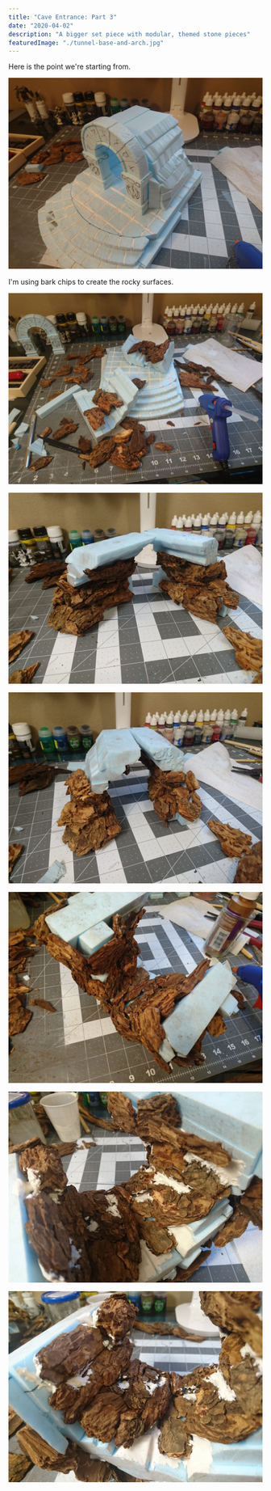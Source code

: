 ```yaml
---
title: "Cave Entrance: Part 3"
date: "2020-04-02"
description: "A bigger set piece with modular, themed stone pieces"
featuredImage: "./tunnel-base-and-arch.jpg"
---
```


Here is the point we're starting from.

![tunnel-base-and-arch](tunnel-base-and-arch.jpg)

I'm using bark chips to create the rocky surfaces.

![first-wood-chips](first-wood-chips.jpg)

![wood-chips-progress-1](wood-chips-progress-1.jpg)

![wood-chips-progress-2](wood-chips-progress-2.jpg)

![tunnel-sides-together](tunnel-sides-together.jpg)

![first-plaster-bits-1](first-plaster-bits-1.jpg)

![first-plaster-bits-2](first-plaster-bits-2.jpg)
